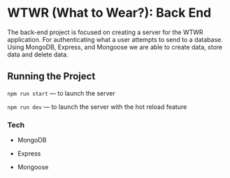 # WTWR (What to Wear?): Back End
The back-end project is focused on creating a server for the WTWR application. For authenticating what a user attempts to send to a database. Using MongoDB, Express, and Mongoose we are able to create data, store data and delete data. 


## Running the Project
`npm run start` — to launch the server 

`npm run dev` — to launch the server with the hot reload feature

### Tech 

- MongoDB

- Express

- Mongoose



